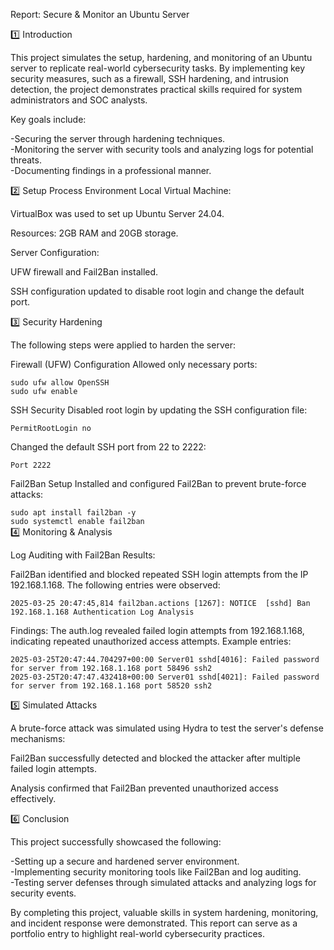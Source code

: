 Report: Secure & Monitor an Ubuntu Server  

1️⃣ Introduction  

This project simulates the setup, hardening, and monitoring of an Ubuntu server to replicate real-world cybersecurity tasks. By implementing key security measures, such as a firewall, SSH hardening, and intrusion detection, the project demonstrates practical skills required for system administrators and SOC analysts.  

 Key goals include:

-Securing the server through hardening techniques.  
-Monitoring the server with security tools and analyzing logs for potential threats.  
-Documenting findings in a professional manner.

2️⃣ Setup Process Environment Local Virtual Machine:

VirtualBox was used to set up Ubuntu Server 24.04.

Resources: 2GB RAM and 20GB storage.

Server Configuration:

UFW firewall and Fail2Ban installed.

SSH configuration updated to disable root login and change the default port.

3️⃣ Security Hardening

The following steps were applied to harden the server:

Firewall (UFW) Configuration Allowed only necessary ports:

``sudo ufw allow OpenSSH``  
``sudo ufw enable``

SSH Security Disabled root login by updating the SSH configuration file:

``PermitRootLogin no``

Changed the default SSH port from 22 to 2222:

``Port 2222``

Fail2Ban Setup Installed and configured Fail2Ban to prevent brute-force attacks:

``sudo apt install fail2ban -y``  
``sudo systemctl enable fail2ban``  
4️⃣ Monitoring & Analysis  

Log Auditing with Fail2Ban Results:  

 Fail2Ban identified and blocked repeated SSH login attempts from the IP 192.168.1.168. The following entries were observed:

``2025-03-25 20:47:45,814 fail2ban.actions [1267]: NOTICE  [sshd] Ban 192.168.1.168 Authentication Log Analysis``

Findings: The auth.log revealed failed login attempts from 192.168.1.168, indicating repeated unauthorized access attempts. Example entries:  

``2025-03-25T20:47:44.704297+00:00 Server01 sshd[4016]: Failed password for server from 192.168.1.168 port 58496 ssh2``  
``2025-03-25T20:47:47.432418+00:00 Server01 sshd[4021]: Failed password for server from 192.168.1.168 port 58520 ssh2``  

5️⃣ Simulated Attacks  

A brute-force attack was simulated using Hydra to test the server's defense mechanisms:

Fail2Ban successfully detected and blocked the attacker after multiple failed login attempts.

Analysis confirmed that Fail2Ban prevented unauthorized access effectively.

6️⃣ Conclusion  

This project successfully showcased the following:

-Setting up a secure and hardened server environment.  
-Implementing security monitoring tools like Fail2Ban and log auditing.  
-Testing server defenses through simulated attacks and analyzing logs for security events.  

By completing this project, valuable skills in system hardening, monitoring, and incident response were demonstrated. This report can serve as a portfolio entry to highlight real-world cybersecurity practices.
